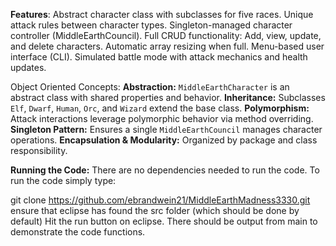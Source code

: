 **Features**:
Abstract character class with subclasses for five races.
Unique attack rules between character types.
Singleton-managed character controller (MiddleEarthCouncil).
Full CRUD functionality:
Add, view, update, and delete characters.
Automatic array resizing when full.
Menu-based user interface (CLI).
Simulated battle mode with attack mechanics and health updates.

Object Oriented Concepts:
**Abstraction:** `MiddleEarthCharacter` is an abstract class with shared properties and behavior.
**Inheritance:** Subclasses `Elf`, `Dwarf`, `Human`, `Orc`, and `Wizard` extend the base class.
**Polymorphism:** Attack interactions leverage polymorphic behavior via method overriding.
**Singleton Pattern:** Ensures a single `MiddleEarthCouncil` manages character operations.
**Encapsulation & Modularity:** Organized by package and class responsibility.

**Running the Code:**
There are no dependencies needed to run the code. To run the code simply type:

git clone https://github.com/ebrandwein21/MiddleEarthMadness3330.git
ensure that eclipse has found the src folder (which should be done by default)
Hit the run button on eclipse. There should be output from main to demonstrate the code functions.
